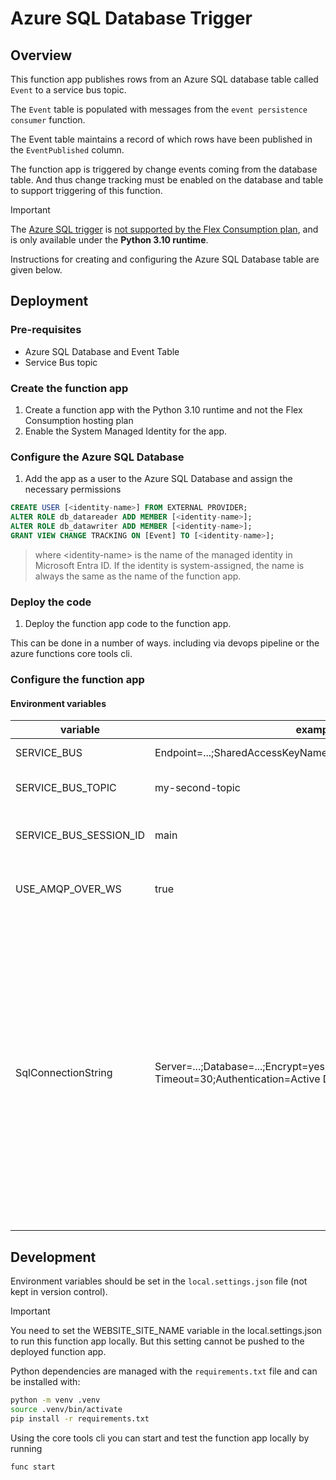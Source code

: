 # Azure SQL Database Trigger

## Overview

This function app publishes rows from an Azure SQL database table called `Event`
to a service bus topic.

The `Event` table is populated with messages from the `event persistence consumer`
function.

The Event table maintains a record of which rows have been published
in the `EventPublished` column.

The function app is triggered by change events coming from the database table. And thus
change tracking must be enabled on the database and table to support triggering of this
function.

> [!IMPORTANT]  
> The [Azure SQL trigger](https://learn.microsoft.com/en-us/azure/azure-functions/functions-bindings-azure-sql-trigger?tabs=isolated-process%2Cpython-v2%2Cportal&pivots=programming-language-python)
> is [not supported by the Flex Consumption plan](https://learn.microsoft.com/en-us/azure/azure-functions/flex-consumption-plan#considerations),
> and is only available under the **Python 3.10 runtime**.

Instructions for creating and configuring the Azure SQL Database table are given below.

## Deployment

### Pre-requisites

- Azure SQL Database and Event Table
- Service Bus topic

### Create the function app

1. Create a function app with the Python 3.10 runtime and not the Flex Consumption
   hosting plan
2. Enable the System Managed Identity for the app.

### Configure the Azure SQL Database

1. Add the app as a user to the Azure SQL Database and assign the necessary permissions

```sql
CREATE USER [<identity-name>] FROM EXTERNAL PROVIDER;
ALTER ROLE db_datareader ADD MEMBER [<identity-name>];
ALTER ROLE db_datawriter ADD MEMBER [<identity-name>];
GRANT VIEW CHANGE TRACKING ON [Event] TO [<identity-name>];
```

> where \<identity-name> is the name of the managed identity in Microsoft Entra ID.
> If the identity is system-assigned, the name is always the same as the name of the
> function app.

### Deploy the code

1. Deploy the function app code to the function app.

This can be done in a number of ways. including via devops pipeline or
the azure functions core tools cli.

### Configure the function app

#### Environment variables

| variable               | example value                                                                                                               | description                                                                                                                                                                                                                                                                                                                                                                                                                                                    |
| ---------------------- | --------------------------------------------------------------------------------------------------------------------------- | -------------------------------------------------------------------------------------------------------------------------------------------------------------------------------------------------------------------------------------------------------------------------------------------------------------------------------------------------------------------------------------------------------------------------------------------------------------- |
| SERVICE_BUS            | Endpoint=...;SharedAccessKeyName=...;SharedAccessKey=...;                                                                   | service bus connection string                                                                                                                                                                                                                                                                                                                                                                                                                                  |
| SERVICE_BUS_TOPIC      | my-second-topic                                                                                                             | name of service bus topic to publish events to                                                                                                                                                                                                                                                                                                                                                                                                                 |
| SERVICE_BUS_SESSION_ID | main                                                                                                                        | service bus session identifier. needs to be the same value as set in KG CMS                                                                                                                                                                                                                                                                                                                                                                                    |
| USE_AMQP_OVER_WS       | true                                                                                                                        | whether to use amqp over websockets for the service bus connection                                                                                                                                                                                                                                                                                                                                                                                             |
| SqlConnectionString    | Server=...;Database=...;Encrypt=yes;TrustServerCertificate=no;Connection Timeout=30;Authentication=Active Directory Default | connection string for Azure SQL Database, `Authentication=Active Directory Default` will use the system managed identity of the function app to authenticate to the Azure SQL Database. **Note that the structure of this connection string is different to the one used in the event persistence consumer** (this is because the connection string is handled by the function app trigger and not the function app code, as is the case for the event persistence consumer) |

## Development

Environment variables should be set in the `local.settings.json` file (not kept in
version control).

> [!IMPORTANT]  
> You need to set the WEBSITE_SITE_NAME variable in the local.settings.json to run this
> function app locally. But this setting cannot be pushed to the deployed function app.

Python dependencies are managed with the `requirements.txt` file and can be installed
with:

```bash
python -m venv .venv
source .venv/bin/activate
pip install -r requirements.txt
```

Using the core tools cli you can start and test the function app locally by running

```bash
func start
```
